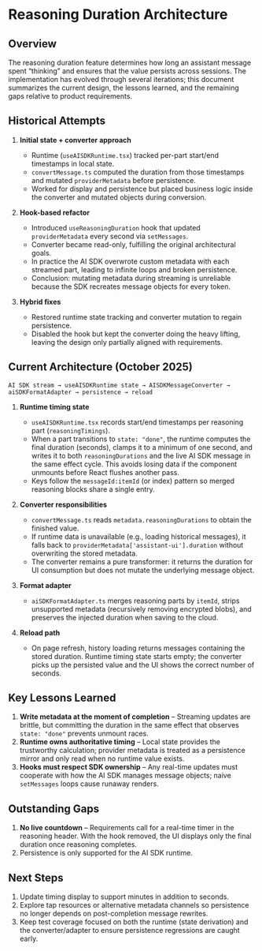 # Reasoning Duration Architecture

## Overview

The reasoning duration feature determines how long an assistant message spent “thinking” and ensures that the value persists across sessions. The implementation has evolved through several iterations; this document summarizes the current design, the lessons learned, and the remaining gaps relative to product requirements.

## Historical Attempts

1. **Initial state + converter approach**
   - Runtime (`useAISDKRuntime.tsx`) tracked per-part start/end timestamps in local state.
   - `convertMessage.ts` computed the duration from those timestamps and mutated `providerMetadata` before persistence.
   - Worked for display and persistence but placed business logic inside the converter and mutated objects during conversion.

2. **Hook-based refactor**
   - Introduced `useReasoningDuration` hook that updated `providerMetadata` every second via `setMessages`.
   - Converter became read-only, fulfilling the original architectural goals.
   - In practice the AI SDK overwrote custom metadata with each streamed part, leading to infinite loops and broken persistence.
   - Conclusion: mutating metadata during streaming is unreliable because the SDK recreates message objects for every token.

3. **Hybrid fixes**
   - Restored runtime state tracking and converter mutation to regain persistence.
   - Disabled the hook but kept the converter doing the heavy lifting, leaving the design only partially aligned with requirements.

## Current Architecture (October 2025)

```
AI SDK stream → useAISDKRuntime state → AISDKMessageConverter → aiSDKFormatAdapter → persistence → reload
```

1. **Runtime timing state**
   - `useAISDKRuntime.tsx` records start/end timestamps per reasoning part (`reasoningTimings`).
   - When a part transitions to `state: "done"`, the runtime computes the final duration (seconds), clamps it to a minimum of one second, and writes it to both `reasoningDurations` and the live AI SDK message in the same effect cycle. This avoids losing data if the component unmounts before React flushes another pass.
   - Keys follow the `messageId:itemId` (or index) pattern so merged reasoning blocks share a single entry.

2. **Converter responsibilities**
   - `convertMessage.ts` reads `metadata.reasoningDurations` to obtain the finished value.
   - If runtime data is unavailable (e.g., loading historical messages), it falls back to `providerMetadata['assistant-ui'].duration` without overwriting the stored metadata.
   - The converter remains a pure transformer: it returns the duration for UI consumption but does not mutate the underlying message object.

3. **Format adapter**
   - `aiSDKFormatAdapter.ts` merges reasoning parts by `itemId`, strips unsupported metadata (recursively removing encrypted blobs), and preserves the injected duration when saving to the cloud.

4. **Reload path**
   - On page refresh, history loading returns messages containing the stored duration. Runtime timing state starts empty; the converter picks up the persisted value and the UI shows the correct number of seconds.

## Key Lessons Learned

1. **Write metadata at the moment of completion** – Streaming updates are brittle, but committing the duration in the same effect that observes `state: "done"` prevents unmount races.
2. **Runtime owns authoritative timing** – Local state provides the trustworthy calculation; provider metadata is treated as a persistence mirror and only read when no runtime value exists.
3. **Hooks must respect SDK ownership** – Any real-time updates must cooperate with how the AI SDK manages message objects; naive `setMessages` loops cause runaway renders.

## Outstanding Gaps

1. **No live countdown** – Requirements call for a real-time timer in the reasoning header. With the hook removed, the UI displays only the final duration once reasoning completes.
2. Persistence is only supported for the AI SDK runtime.

## Next Steps

1. Update timing display to support minutes in addition to seconds.
2. Explore tap resources or alternative metadata channels so persistence no longer depends on post-completion message rewrites.
3. Keep test coverage focused on both the runtime (state derivation) and the converter/adapter to ensure persistence regressions are caught early.
